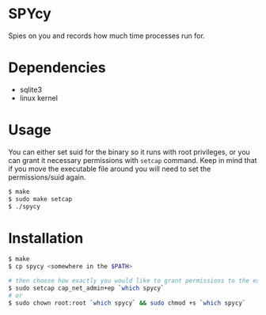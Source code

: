 # SPYcy
Spies on you and records how much time processes run for.

# Dependencies
- sqlite3
- linux kernel

# Usage
You can either set suid for the binary so it runs with root privileges, or you can grant it necessary permissions with `setcap` command.
Keep in mind that if you move the executable file around you will need to set the permissions/suid again.
```sh
$ make
$ sudo make setcap
$ ./spycy
```

# Installation
```sh
$ make
$ cp spycy <somewhere in the $PATH>

# then choose how exactly you would like to grant permissions to the executable
$ sudo setcap cap_net_admin+ep `which spycy`
# or
$ sudo chown root:root `which spycy` && sudo chmod +s `which spycy`
```
